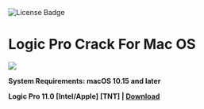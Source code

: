 <div id="badges">
  <img src="https://img.shields.io/badge/License-dark?logo=License&logoColor=white&style=for-the-badge" alt="License Badge"/>
</div>
<h1>Logic Pro Crack For Mac OS</h1>
<p><img src="https://repository-images.githubusercontent.com/512435408/ffd3227a-1b13-4f79-b2a5-4e4705a620cb"/></p>

<p><strong>System Requirements: macOS 10.15 and later</p>
Logic Pro 11.0 [Intel/Apple] [TNT] | <a href="">Download</a>
</h1>
